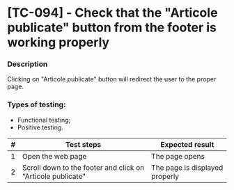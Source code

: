 # **[TC-094] - Check that the "Articole publicate" button from the footer is working properly**

### **Description**

Clicking on "Articole publicate" button will redirect the user to the proper page.

### **Types of testing:**

- Functional testing;
- Positive testing.

| #   | **Test steps**                                              | **Expected result**            |
| --- | ----------------------------------------------------------- | ------------------------------ |
| 1   | Open the web page                                           | The page opens                 |
| 2   | Scroll down to the footer and click on "Articole publicate" | The page is displayed properly |
